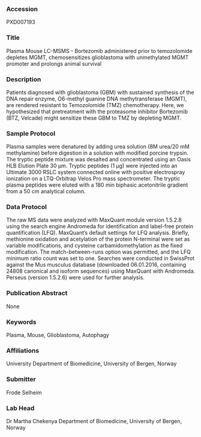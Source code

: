 ### Accession
PXD007193

### Title
Plasma Mouse LC-MSMS -  Bortezomib administered prior to temozolomide depletes MGMT, chemosensitizes glioblastoma with unmethylated MGMT promoter and prolongs animal survival

### Description
Patients diagnosed with glioblastoma (GBM) with sustained synthesis of the DNA repair enzyme, O6-methyl guanine DNA methytransferase (MGMT), are rendered resistant to Temozolomide (TMZ) chemotherapy. Here, we hypothesized that pretreatment with the proteasome inhibitor Bortezomib (BTZ, Velcade) might sensitize these GBM to TMZ by depleting MGMT.

### Sample Protocol
Plasma samples were denatured by adding urea solution (8M urea/20 mM methylamine) before digestion in a solution with modified porcine trypsin. The tryptic peptide mixture was desalted and concentrated using an Oasis HLB Elution Plate 30 µm. Tryptic peptides (1 µg) were injected into an Ultimate 3000 RSLC system connected online with positive electrospray ionization on a LTQ-Orbitrap Velos Pro mass spectrometer. The tryptic plasma peptides were eluted with a 180 min biphasic acetonitrile gradient from a 50 cm analytical column.

### Data Protocol
The raw MS data were analyzed with MaxQuant module version 1.5.2.8 using the search engine Andromeda for identification and label-free protein quantification (LFQ). MaxQuant’s default settings for LFQ analysis. Briefly, methionine oxidation and acetylation of the protein N-terminal were set as variable modifications, and cysteine carbamidomethylation as the fixed modification. The match-between-runs option was permitted, and the LFQ minimum ratio count was set to one. Searches were conducted in SwissProt against the Mus musculus database (downloaded 06.01.2016, containing 24808 canonical and isoform sequences) using MaxQuant with Andromeda. Perseus (version 1.5.2.6) were used for further analysis.

### Publication Abstract
None

### Keywords
Plasma, Mouse, Glioblastoma, Autophagy

### Affiliations
University
Department of Biomedicine, University of Bergen, Norway

### Submitter
Frode Selheim

### Lab Head
Dr Martha Chekenya
Department of Biomedicine, University of Bergen, Norway


